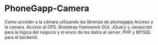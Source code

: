 # PhoneGapp-Camera
Como acceder a la cámara utilizando las librerias de phonegapp
Acceso a la camara.
Acceso al GPS.
Bootstrap framework GUI.
JQuery y Javascript para la lógica del negocio y el envio de los datos al server.
PHP y MYSQL para el backend.


